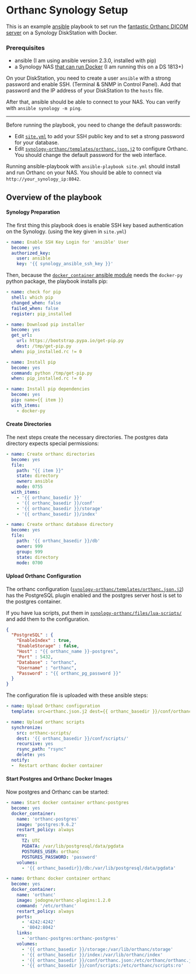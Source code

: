 # Orthanc Synology Setup

This is an example [ansible](http://docs.ansible.com/ansible/) playbook to set run the [fantastic Orthanc DICOM server](http://www.orthanc-server.com) on a Synology DiskStation with Docker.

### Prerequisites

  * ansible (I am using ansible version 2.3.0, installed with pip)
  * a Synology NAS [that can run Docker](https://www.synology.com/en-us/dsm/app_packages/Docker) (I am running this on a DS 1813+)

On your DiskStation, you need to create a user `ansible` with a strong password and enable SSH. (Terminal & SNMP in Control Panel).
Add that password and the IP address of your DiskStation to the `hosts` file.

After that, ansible should be able to connect to your NAS. You can verify with `ansible synology -m ping`.

- - -

Before running the playbook, you need to change the default passwords:

  * Edit [`site.yml`](site.yml) to add your SSH public key and to set a strong password for your database.
  * Edit [`synology-orthanc/templates/orthanc.json.j2`](roles/synology-orthanc/templates/orthanc.json.j2) to configure Orthanc. You should change the default password for the web interface.


Running ansible-playbook with `ansible-playbook site.yml` should install and run Orthanc on your NAS.  You should be able to connect via `http://your_synology_ip:8042`.


## Overview of the playbook


#### Synology Preparation

The first thing this playbook does is enable SSH key based authentication on the Synology. (using the key given in `site.yml`)

```yaml
- name: Enable SSH Key Login for 'ansible' User
  become: yes
  authorized_key:
    user: ansible
    key: '{{ synology_ansible_ssh_key }}'
```

Then, because the [`docker_container` ansible module](https://docs.ansible.com/ansible/docker_container_module.html) needs the `docker-py` python package, the playbook installs pip:

```yaml
- name: check for pip
  shell: which pip
  changed_when: false
  failed_when: false
  register: pip_installed

- name: Download pip installer
  become: yes
  get_url:
    url: https://bootstrap.pypa.io/get-pip.py
    dest: /tmp/get-pip.py
  when: pip_installed.rc != 0

- name: Install pip
  become: yes
  command: python /tmp/get-pip.py
  when: pip_installed.rc != 0

- name: Install pip dependencies
  become: yes
  pip: name={{ item }}
  with_items:
    - docker-py
```

#### Create Directories

The next steps create the necessary directories. The postgres data directory expects special permissions:

```yaml
- name: Create orthanc directories
  become: yes
  file:
    path: "{{ item }}"
    state: directory
    owner: ansible
    mode: 0755
  with_items:
    - '{{ orthanc_basedir }}'
    - '{{ orthanc_basedir }}/conf'
    - '{{ orthanc_basedir }}/storage'
    - '{{ orthanc_basedir }}/index'

- name: Create orthanc database directory
  become: yes
  file:
    path: '{{ orthanc_basedir }}/db'
    owner: 999
    group: 999
    state: directory
    mode: 0700
```

#### Upload Orthanc Configuration

The orthanc configuration ([`synology-orthanc/templates/orthanc.json.j2`](roles/synology-orthanc/templates/orthanc.json.j2)) has the PostgreSQL plugin enabled and the postgres server host is set to the postgres container.

If you have lua scripts, put them in [`synology-orthanc/files/lua-scripts/`](roles/synology-orthanc/files/lua-scripts) and add them to the configuration.


```json
{
  "PostgreSQL" : {
    "EnableIndex" : true,
    "EnableStorage" : false,
    "Host" : "{{ orthanc_name }}-postgres",
    "Port" : 5432,
    "Database" : "orthanc",
    "Username" : "orthanc",
    "Password" : "{{ orthanc_pg_password }}"
  }
}
```

The configuration file is uploaded with these ansible steps:

```yaml
- name: Upload Orthanc configuration
  template: src=orthanc.json.j2 dest={{ orthanc_basedir }}/conf/orthanc.json

- name: Upload orthanc scripts
  synchronize:
    src: orthanc-scripts/
    dest: '{{ orthanc_basedir }}/conf/scripts/'
    recursive: yes
    rsync_path: "rsync"
    delete: yes
  notify:
  -  Restart orthanc docker container
```


#### Start Postgres and Orthanc Docker Images

Now postgres and Orthanc can be started:

```yaml
- name: Start docker container orthanc-postgres
  become: yes
  docker_container:
    name: 'orthanc-postgres'
    image: 'postgres:9.6.2'
    restart_policy: always
    env:
      TZ: UTC
      PGDATA: /var/lib/postgresql/data/pgdata
      POSTGRES_USER: orthanc
      POSTGRES_PASSWORD: 'password'
    volumes:
      - '{{ orthanc_basedir}}/db:/var/lib/postgresql/data/pgdata'
```


```yaml
- name: Orthanc docker container orthanc
  become: yes
  docker_container:
    name: 'orthanc'
    image: jodogne/orthanc-plugins:1.2.0
    command: '/etc/orthanc'
    restart_policy: always
    ports:
      - '4242:4242'
      - '8042:8042'
    links:
      - 'orthanc-postgres:orthanc-postgres'
    volumes:
      - '{{ orthanc_basedir }}/storage:/var/lib/orthanc/storage'
      - '{{ orthanc_basedir }}/index:/var/lib/orthanc/index'
      - '{{ orthanc_basedir }}/conf/orthanc.json:/etc/orthanc/orthanc.json:ro'
      - '{{ orthanc_basedir }}/conf/scripts:/etc/orthanc/scripts:ro'
```
